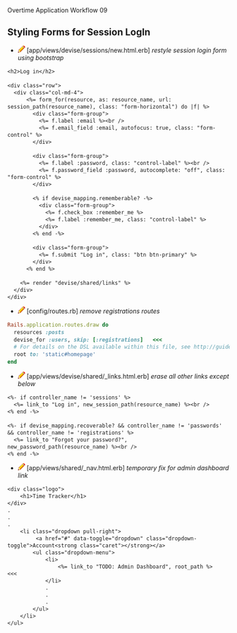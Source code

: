  Overtime Application Workflow 09

 ## Styling Forms for Session LogIn

 - ![edit](edit.png) [app/views/devise/sessions/new.html.erb] *restyle session login form using bootstrap*
```erb
<h2>Log in</h2>

<div class="row">
  <div class="col-md-4">
      <%= form_for(resource, as: resource_name, url: session_path(resource_name), class: "form-horizontal") do |f| %>
        <div class="form-group">
          <%= f.label :email %><br />
          <%= f.email_field :email, autofocus: true, class: "form-control" %>
        </div>

        <div class="form-group">
          <%= f.label :password, class: "control-label" %><br />
          <%= f.password_field :password, autocomplete: "off", class: "form-control" %>
        </div>

        <% if devise_mapping.rememberable? -%>
          <div class="form-group">
            <%= f.check_box :remember_me %>
            <%= f.label :remember_me, class: "control-label" %>
          </div>
        <% end -%>

        <div class="form-group">
          <%= f.submit "Log in", class: "btn btn-primary" %>
        </div>
      <% end %>

    <%= render "devise/shared/links" %>
  </div>
</div>
```

 - ![edit](edit.png) [config/routes.rb] *remove registrations routes*
```rb
Rails.application.routes.draw do
  resources :posts
  devise_for :users, skip: [:registrations]   <<<
  # For details on the DSL available within this file, see http://guides.rubyonrails.org/routing.html
  root to: 'static#homepage'
end
```

- ![edit](edit.png) [app/views/devise/shared/_links.html.erb] *erase all other links except below*
```erb
<%- if controller_name != 'sessions' %>
  <%= link_to "Log in", new_session_path(resource_name) %><br />
<% end -%>

<%- if devise_mapping.recoverable? && controller_name != 'passwords' && controller_name != 'registrations' %>
  <%= link_to "Forgot your password?", new_password_path(resource_name) %><br />
<% end -%>
```

- ![edit](edit.png) [app/views/shared/_nav.html.erb] *temporary fix for admin dashboard link*
```erb
<div class="logo">
	<h1>Time Tracker</h1>
</div>
.
.
.
	<li class="dropdown pull-right">
		 <a href="#" data-toggle="dropdown" class="dropdown-toggle">Account<strong class="caret"></strong></a>
		<ul class="dropdown-menu">
			<li>
				<%= link_to "TODO: Admin Dashboard", root_path %>   <<<
			</li>
			.
			.
			.
		</ul>
	</li>
</ul>